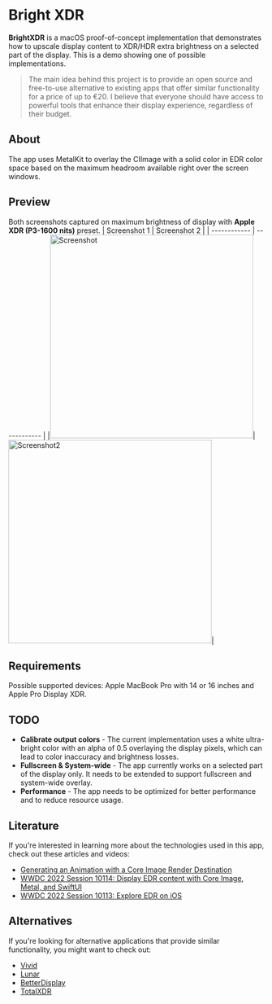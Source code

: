 # Bright XDR 
__BrightXDR__ is a macOS proof-of-concept implementation that demonstrates how to upscale display content to XDR/HDR extra brightness on a selected part of the display. This is a demo showing one of possible implementations.

> The main idea behind this project is to provide an open source and free-to-use alternative to existing apps that offer similar functionality for a price of up to &euro;20. I believe that everyone should have access to powerful tools that enhance their display experience, regardless of their budget.

## About 
The app uses MetalKit to overlay the CIImage with a solid color in EDR color space based on the maximum headroom available right over the screen windows.

## Preview 
Both screenshots captured on maximum brightness of display with __Apple XDR (P3-1600 nits)__ preset.
| Screenshot 1 | Screenshot 2 |
| ------------ | ------------ |
|<img src="https://user-images.githubusercontent.com/21260939/228224887-3da133cf-8495-4c90-ac3d-536ba51a4f53.jpg" alt="Screenshot" width="400">|<img src="https://user-images.githubusercontent.com/21260939/228225471-c4d97fcf-30e1-470d-9f18-f10768cb2a58.jpg" alt="Screenshot2" width="400">|

## Requirements
Possible supported devices: Apple MacBook Pro with 14 or 16 inches and Apple Pro Display XDR.

## TODO
- __Calibrate output colors__ - The current implementation uses a white ultra-bright color with an alpha of 0.5 overlaying the display pixels, which can lead to color inaccuracy and brightness losses.
- __Fullscreen & System-wide__ - The app currently works on a selected part of the display only. It needs to be extended to support fullscreen and system-wide overlay.
- __Performance__ - The app needs to be optimized for better performance and to reduce resource usage.

## Literature

If you're interested in learning more about the technologies used in this app, check out these articles and videos:
- [Generating an Animation with a Core Image Render Destination](https://developer.apple.com/documentation/coreimage/generating_an_animation_with_a_core_image_render_destination)
- [WWDC 2022 Session 10114: Display EDR content with Core Image, Metal, and SwiftUI](https://developer.apple.com/videos/play/wwdc2022/10114/)
- [WWDC 2022 Session 10113: Explore EDR on iOS](https://developer.apple.com/videos/play/wwdc2022/10113/)

## Alternatives

If you're looking for alternative applications that provide similar functionality, you might want to check out:
- [Vivid](https://www.getvivid.app/)
- [Lunar](https://github.com/alin23/Lunar)
- [BetterDisplay](https://github.com/waydabber/BetterDisplay)
- [TotalXDR](https://junebytes.com/totalxdr)
